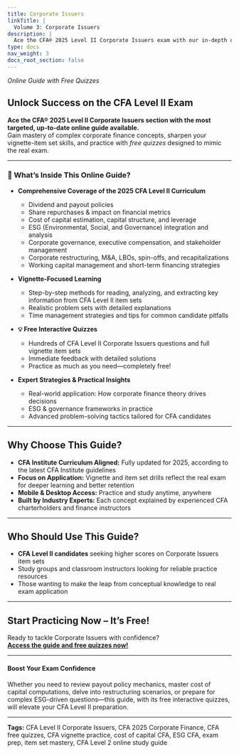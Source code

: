 ```yaml
---
title: Corporate Issuers
linkTitle: |
  Volume 3: Corporate Issuers
description: |
  Ace the CFA® 2025 Level II Corporate Issuers exam with our in-depth online guide. Access advanced vignette strategies, free CFA quizzes, and expert exam tips. Perfect for mastering corporate finance, cost of capital, and ESG—updated for the latest curriculum.
type: docs
nav_weight: 3
docs_root_section: false
---
```



_Online Guide with Free Quizzes_

## Unlock Success on the CFA Level II Exam

**Ace the CFA® 2025 Level II Corporate Issuers section with the most targeted, up-to-date online guide available.**  
Gain mastery of complex corporate finance concepts, sharpen your vignette-item set skills, and practice with _free quizzes_ designed to mimic the real exam.

---

### 📘 What’s Inside This Online Guide?

- **Comprehensive Coverage of the 2025 CFA Level II Curriculum**
  - Dividend and payout policies
  - Share repurchases & impact on financial metrics
  - Cost of capital estimation, capital structure, and leverage
  - ESG (Environmental, Social, and Governance) integration and analysis
  - Corporate governance, executive compensation, and stakeholder management
  - Corporate restructuring, M&A, LBOs, spin-offs, and recapitalizations
  - Working capital management and short-term financing strategies

- **Vignette-Focused Learning**
  - Step-by-step methods for reading, analyzing, and extracting key information from CFA Level II item sets
  - Realistic problem sets with detailed explanations
  - Time management strategies and tips for common candidate pitfalls

- **💡 Free Interactive Quizzes**
  - Hundreds of CFA Level II Corporate Issuers questions and full vignette item sets
  - Immediate feedback with detailed solutions
  - Practice as much as you need—completely free!

- **Expert Strategies & Practical Insights**
  - Real-world application: How corporate finance theory drives decisions
  - ESG & governance frameworks in practice
  - Advanced problem-solving tactics tailored for CFA candidates

---

## Why Choose This Guide?

- **CFA Institute Curriculum Aligned:** Fully updated for 2025, according to the latest CFA Institute guidelines
- **Focus on Application:** Vignette and item set drills reflect the real exam for deeper learning and better retention
- **Mobile & Desktop Access:** Practice and study anytime, anywhere
- **Built by Industry Experts:** Each concept explained by experienced CFA charterholders and finance instructors

---

## Who Should Use This Guide?

- **CFA Level II candidates** seeking higher scores on Corporate Issuers item sets  
- Study groups and classroom instructors looking for reliable practice resources  
- Those wanting to make the leap from conceptual knowledge to real exam application

---

## Start Practicing Now – It’s Free!

Ready to tackle Corporate Issuers with confidence?  
**[Access the guide and free quizzes now!](#)**

---

#### Boost Your Exam Confidence

Whether you need to review payout policy mechanics, master cost of capital computations, delve into restructuring scenarios, or prepare for complex ESG-driven questions—this guide, with its free interactive quizzes, will elevate your CFA Level II preparation.

---

**Tags:** CFA Level II Corporate Issuers, CFA 2025 Corporate Finance, CFA free quizzes, CFA vignette practice, cost of capital CFA, ESG CFA, exam prep, item set mastery, CFA Level 2 online study guide
